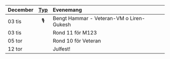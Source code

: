 |December|[Typ](Kalender/Typ)|Evenemang|
|-|:-:|:-|
|03 tis|🎙️|Bengt Hammar - Veteran-VM o Liren-Gukesh|  
|03 tis||Rond 11 för M123|
|05 tor||Rond 10 för Veteran|
|12 tor||Julfest!|
